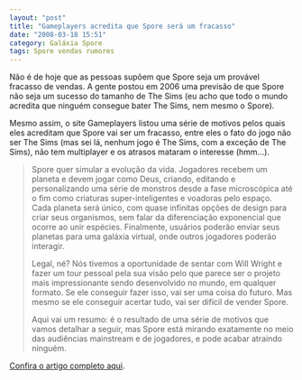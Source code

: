```yaml
---
layout: "post"
title: "Gameplayers acredita que Spore será um fracasso"
date: "2008-03-18 15:51"
category: Galáxia Spore
tags: Spore vendas rumores
---
```

Não é de hoje que as pessoas supõem que Spore seja um provável fracasso de vendas. A gente postou em 2006 uma previsão de que Spore não seja um sucesso do tamanho de The Sims (eu acho que todo o mundo acredita que ninguém consegue bater The Sims, nem mesmo o Spore).

Mesmo assim, o site Gameplayers listou uma série de motivos pelos quais eles acreditam que Spore vai ser um fracasso, entre eles o fato do jogo não ser The Sims (mas sei lá, nenhum jogo é The Sims, com a exceção de The Sims), não tem multiplayer e os atrasos mataram o interesse (hmm…).

> Spore quer simular a evolução da vida. Jogadores recebem um planeta e devem jogar como Deus, criando, editando e personalizando uma série de monstros desde a fase microscópica até o fim como criaturas super-inteligentes e voadoras pelo espaço. Cada planeta será único, com quase infinitas opções de design para criar seus organismos, sem falar da diferenciação exponencial que ocorre ao unir espécies. Finalmente, usuários poderão enviar seus planetas para uma galáxia virtual, onde outros jogadores poderão interagir.
>
> Legal, né? Nós tivemos a oportunidade de sentar com Will Wright e fazer um tour pessoal pela sua visão pelo que parece ser o projeto mais impressionante sendo desenvolvido no mundo, em qualquer formato. Se ele conseguir fazer isso, vai ser uma coisa do futuro. Mas mesmo se ele conseguir acertar tudo, vai ser difícil de vender Spore.
>
> Aqui vai um resumo: é o resultado de uma série de motivos que vamos detalhar a seguir, mas Spore está mirando exatamente no meio das audiências mainstream e de jogadores, e pode acabar atraindo ninguém.

[Confira o artigo completo aqui](http://www.gameplayer.com.au/Home/FEATURES/FEATURE/tabid/1488/Default.aspx?CID=709bcc8b-c4ec-4ded-bb5e-e47a78d2e973&v7Pager=1).
